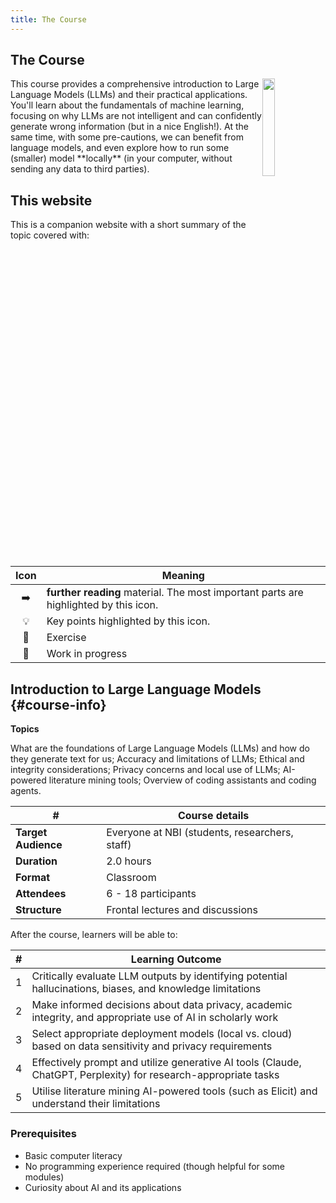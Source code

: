 ```yaml
---
title: The Course
---
```


## The Course

<img src="{% link  /examples/images/gpt-favicon.png %}" width="20%" style="float: right;">
This course provides a comprehensive introduction to Large Language Models (LLMs) and their practical applications. 
You'll learn about the fundamentals of machine learning, focusing on why LLMs are not intelligent and can confidently 
generate wrong information (but in a nice English!).
At the same time, with some pre-cautions, we can benefit from language models, and even explore how to run some (smaller)
model **locally** (in your computer, without sending any data to third parties).


## This website

This is a companion website with a short summary of the topic covered with:

Icon              | Meaning
:----------------:|----------------------------------------
:arrow_right:     | **further reading** material. The most important parts are highlighted by this icon.
:bulb:            | Key points highlighted by this icon.
:notebook:        | Exercise
:construction:    | Work in progress

## Introduction to Large Language Models {#course-info}

**Topics**

What are the foundations of Large Language Models (LLMs) and how do they generate text for us; 
Accuracy and limitations of LLMs; 
Ethical and integrity considerations; 
Privacy concerns and local use of LLMs; 
AI-powered literature mining tools; 
Overview of coding assistants and coding agents.


| **#**               | **Course details**                              |
| ------------------- | ----------------------------------------------- |
| **Target Audience** | Everyone at NBI (students, researchers, staff)  |
| **Duration**        | 2.0 hours                                       |
| **Format**          | Classroom                                       |
| **Attendees**       | 6 - 18 participants                             |
| **Structure**       | Frontal lectures and discussions                |

After the course, learners will be able to:

| #   | **Learning Outcome**                                                                                            |
| --- | --------------------------------------------------------------------------------------------------------------- |
| 1   | Critically evaluate LLM outputs by identifying potential hallucinations, biases, and knowledge limitations      |
| 2   | Make informed decisions about data privacy, academic integrity, and appropriate use of AI in scholarly work     |
| 3   | Select appropriate deployment models (local vs. cloud) based on data sensitivity and privacy requirements       |
| 4   | Effectively prompt and utilize generative AI tools (Claude, ChatGPT, Perplexity) for research-appropriate tasks |
| 5   | Utilise literature mining AI-powered tools (such as Elicit) and understand their limitations                    |
 
### Prerequisites

- Basic computer literacy
- No programming experience required (though helpful for some modules)
- Curiosity about AI and its applications